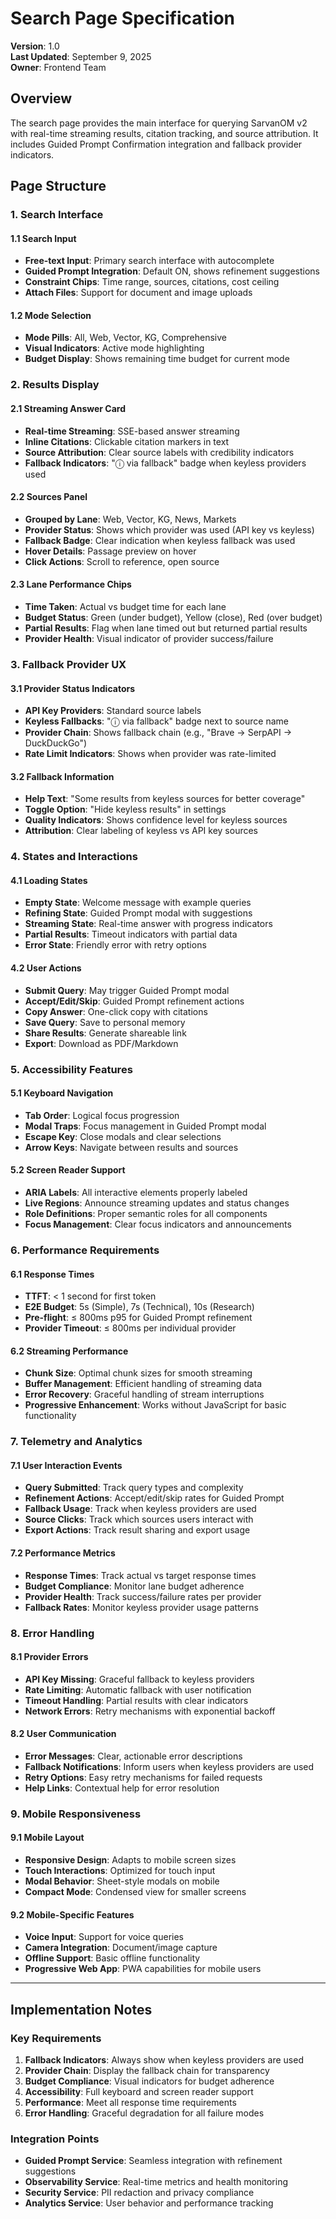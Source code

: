 # Search Page Specification

**Version**: 1.0  
**Last Updated**: September 9, 2025  
**Owner**: Frontend Team  

## Overview

The search page provides the main interface for querying SarvanOM v2 with real-time streaming results, citation tracking, and source attribution. It includes Guided Prompt Confirmation integration and fallback provider indicators.

## Page Structure

### 1. Search Interface

#### 1.1 Search Input
- **Free-text Input**: Primary search interface with autocomplete
- **Guided Prompt Integration**: Default ON, shows refinement suggestions
- **Constraint Chips**: Time range, sources, citations, cost ceiling
- **Attach Files**: Support for document and image uploads

#### 1.2 Mode Selection
- **Mode Pills**: All, Web, Vector, KG, Comprehensive
- **Visual Indicators**: Active mode highlighting
- **Budget Display**: Shows remaining time budget for current mode

### 2. Results Display

#### 2.1 Streaming Answer Card
- **Real-time Streaming**: SSE-based answer streaming
- **Inline Citations**: Clickable citation markers in text
- **Source Attribution**: Clear source labels with credibility indicators
- **Fallback Indicators**: "ⓘ via fallback" badge when keyless providers used

#### 2.2 Sources Panel
- **Grouped by Lane**: Web, Vector, KG, News, Markets
- **Provider Status**: Shows which provider was used (API key vs keyless)
- **Fallback Badge**: Clear indication when keyless fallback was used
- **Hover Details**: Passage preview on hover
- **Click Actions**: Scroll to reference, open source

#### 2.3 Lane Performance Chips
- **Time Taken**: Actual vs budget time for each lane
- **Budget Status**: Green (under budget), Yellow (close), Red (over budget)
- **Partial Results**: Flag when lane timed out but returned partial results
- **Provider Health**: Visual indicator of provider success/failure

### 3. Fallback Provider UX

#### 3.1 Provider Status Indicators
- **API Key Providers**: Standard source labels
- **Keyless Fallbacks**: "ⓘ via fallback" badge next to source name
- **Provider Chain**: Shows fallback chain (e.g., "Brave → SerpAPI → DuckDuckGo")
- **Rate Limit Indicators**: Shows when provider was rate-limited

#### 3.2 Fallback Information
- **Help Text**: "Some results from keyless sources for better coverage"
- **Toggle Option**: "Hide keyless results" in settings
- **Quality Indicators**: Shows confidence level for keyless sources
- **Attribution**: Clear labeling of keyless vs API key sources

### 4. States and Interactions

#### 4.1 Loading States
- **Empty State**: Welcome message with example queries
- **Refining State**: Guided Prompt modal with suggestions
- **Streaming State**: Real-time answer with progress indicators
- **Partial Results**: Timeout indicators with partial data
- **Error State**: Friendly error with retry options

#### 4.2 User Actions
- **Submit Query**: May trigger Guided Prompt modal
- **Accept/Edit/Skip**: Guided Prompt refinement actions
- **Copy Answer**: One-click copy with citations
- **Save Query**: Save to personal memory
- **Share Results**: Generate shareable link
- **Export**: Download as PDF/Markdown

### 5. Accessibility Features

#### 5.1 Keyboard Navigation
- **Tab Order**: Logical focus progression
- **Modal Traps**: Focus management in Guided Prompt modal
- **Escape Key**: Close modals and clear selections
- **Arrow Keys**: Navigate between results and sources

#### 5.2 Screen Reader Support
- **ARIA Labels**: All interactive elements properly labeled
- **Live Regions**: Announce streaming updates and status changes
- **Role Definitions**: Proper semantic roles for all components
- **Focus Management**: Clear focus indicators and announcements

### 6. Performance Requirements

#### 6.1 Response Times
- **TTFT**: < 1 second for first token
- **E2E Budget**: 5s (Simple), 7s (Technical), 10s (Research)
- **Pre-flight**: ≤ 800ms p95 for Guided Prompt refinement
- **Provider Timeout**: ≤ 800ms per individual provider

#### 6.2 Streaming Performance
- **Chunk Size**: Optimal chunk sizes for smooth streaming
- **Buffer Management**: Efficient handling of streaming data
- **Error Recovery**: Graceful handling of stream interruptions
- **Progressive Enhancement**: Works without JavaScript for basic functionality

### 7. Telemetry and Analytics

#### 7.1 User Interaction Events
- **Query Submitted**: Track query types and complexity
- **Refinement Actions**: Accept/edit/skip rates for Guided Prompt
- **Fallback Usage**: Track when keyless providers are used
- **Source Clicks**: Track which sources users interact with
- **Export Actions**: Track result sharing and export usage

#### 7.2 Performance Metrics
- **Response Times**: Track actual vs target response times
- **Budget Compliance**: Monitor lane budget adherence
- **Provider Health**: Track success/failure rates per provider
- **Fallback Rates**: Monitor keyless provider usage patterns

### 8. Error Handling

#### 8.1 Provider Errors
- **API Key Missing**: Graceful fallback to keyless providers
- **Rate Limiting**: Automatic fallback with user notification
- **Timeout Handling**: Partial results with clear indicators
- **Network Errors**: Retry mechanisms with exponential backoff

#### 8.2 User Communication
- **Error Messages**: Clear, actionable error descriptions
- **Fallback Notifications**: Inform users when keyless providers are used
- **Retry Options**: Easy retry mechanisms for failed requests
- **Help Links**: Contextual help for error resolution

### 9. Mobile Responsiveness

#### 9.1 Mobile Layout
- **Responsive Design**: Adapts to mobile screen sizes
- **Touch Interactions**: Optimized for touch input
- **Modal Behavior**: Sheet-style modals on mobile
- **Compact Mode**: Condensed view for smaller screens

#### 9.2 Mobile-Specific Features
- **Voice Input**: Support for voice queries
- **Camera Integration**: Document/image capture
- **Offline Support**: Basic offline functionality
- **Progressive Web App**: PWA capabilities for mobile users

---

## Implementation Notes

### Key Requirements
1. **Fallback Indicators**: Always show when keyless providers are used
2. **Provider Chain**: Display the fallback chain for transparency
3. **Budget Compliance**: Visual indicators for budget adherence
4. **Accessibility**: Full keyboard and screen reader support
5. **Performance**: Meet all response time requirements
6. **Error Handling**: Graceful degradation for all failure modes

### Integration Points
- **Guided Prompt Service**: Seamless integration with refinement suggestions
- **Observability Service**: Real-time metrics and health monitoring
- **Security Service**: PII redaction and privacy compliance
- **Analytics Service**: User behavior and performance tracking
